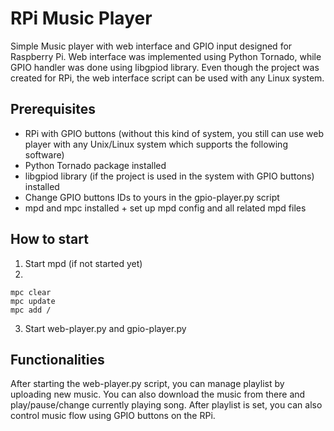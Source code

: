 # RPi Music Player
Simple Music player with web interface and GPIO input designed for Raspberry Pi. Web interface was implemented using Python Tornado, while GPIO handler was done using libgpiod library. Even though the project was created for RPi, the web interface script can be used with any Linux system.

## Prerequisites 

- RPi with GPIO buttons (without this kind of system, you still can use web player with any Unix/Linux system which supports the following software)
- Python Tornado package installed
- libgpiod library (if the project is used in the system with GPIO buttons) installed
- Change GPIO buttons IDs to yours in the gpio-player.py script
- mpd and mpc installed + set up mpd config and all related mpd files

## How to start

1. Start mpd (if not started yet)
2.
  ```
  mpc clear
  mpc update
  mpc add /
  ```
3. Start web-player.py and gpio-player.py

## Functionalities 

After starting the web-player.py script, you can manage playlist by uploading new music. You can also download the music from there and play/pause/change currently playing song. After playlist is set, you can also control music flow using GPIO buttons on the RPi.
